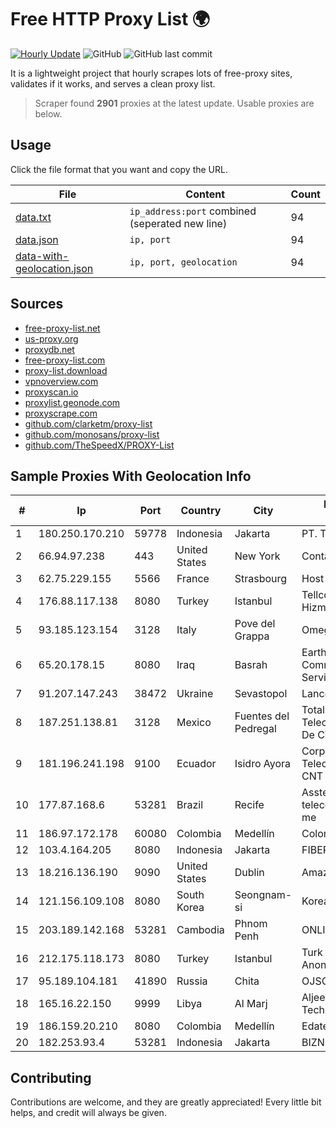 
# Free HTTP Proxy List 🌍

[![Hourly Update](https://github.com/mertguvencli/http-proxy-list/actions/workflows/main.yml/badge.svg?branch=main)](https://github.com/mertguvencli/http-proxy-list/actions/workflows/main.yml)
![GitHub](https://img.shields.io/github/license/mertguvencli/http-proxy-list)
![GitHub last commit](https://img.shields.io/github/last-commit/mertguvencli/http-proxy-list)

It is a lightweight project that hourly scrapes lots of free-proxy sites, validates if it works, and serves a clean proxy list.


> Scraper found **2901** proxies at the latest update. Usable proxies are below.

## Usage

Click the file format that you want and copy the URL.


|File|Content|Count|
|----|-------|-----|
|[data.txt](https://raw.githubusercontent.com/mertguvencli/http-proxy-list/main/proxy-list/data.txt)|`ip_address:port` combined (seperated new line)|94|
|[data.json](https://raw.githubusercontent.com/mertguvencli/http-proxy-list/main/proxy-list/data.json)|`ip, port`|94|
|[data-with-geolocation.json](https://raw.githubusercontent.com/mertguvencli/http-proxy-list/main/proxy-list/data-with-geolocation.json)|`ip, port, geolocation`|94|

## Sources

* [free-proxy-list.net](https://free-proxy-list.net)
* [us-proxy.org](https://www.us-proxy.org)
* [proxydb.net](http://proxydb.net)
* [free-proxy-list.com](https://free-proxy-list.com/?page=&port=&type%5B%5D=http&type%5B%5D=https&up_time=0&search=Search)
* [proxy-list.download](https://www.proxy-list.download/HTTP)
* [vpnoverview.com](https://vpnoverview.com/privacy/anonymous-browsing/free-proxy-servers)
* [proxyscan.io](https://www.proxyscan.io)
* [proxylist.geonode.com](https://proxylist.geonode.com/api/proxy-list?limit=300&page=1&sort_by=lastChecked&sort_type=desc&protocols=http,https)
* [proxyscrape.com](https://api.proxyscrape.com/v2/?request=displayproxies&protocol=http&timeout=10000&country=all&ssl=all&anonymity=all)
* [github.com/clarketm/proxy-list](https://raw.githubusercontent.com/clarketm/proxy-list/master/proxy-list-raw.txt)
* [github.com/monosans/proxy-list](https://raw.githubusercontent.com/monosans/proxy-list/main/proxies/http.txt)
* [github.com/TheSpeedX/PROXY-List](https://raw.githubusercontent.com/TheSpeedX/PROXY-List/master/http.txt)


## Sample Proxies With Geolocation Info

|#|Ip|Port|Country|City|Internet Service Provider|
|-|--|----|-------|----|-------------------------|
|1|180.250.170.210|59778|Indonesia|Jakarta|PT. TELKOM INDONESIA|
|2|66.94.97.238|443|United States|New York|Contabo Inc.|
|3|62.75.229.155|5566|France|Strasbourg|Host Europe GmbH|
|4|176.88.117.138|8080|Turkey|Istanbul|Tellcom Iletisim Hizmetleri A.S.|
|5|93.185.123.154|3128|Italy|Pove del Grappa|Omegacom S.R.L.S.|
|6|65.20.178.15|8080|Iraq|Basrah|EarthLink Ltd. Communications&Internet Services|
|7|91.207.147.243|38472|Ukraine|Sevastopol|Lancom Ltd.|
|8|187.251.138.81|3128|Mexico|Fuentes del Pedregal|Total Play Telecomunicaciones SA De CV|
|9|181.196.241.198|9100|Ecuador|Isidro Ayora|Corporacion Nacional De Telecomunicaciones - CNT EP|
|10|177.87.168.6|53281|Brazil|Recife|Asstelecom telecomunicaÔÔo Ltda me|
|11|186.97.172.178|60080|Colombia|Medellín|Colombia Móvil|
|12|103.4.164.205|8080|Indonesia|Jakarta|FIBERNET|
|13|18.216.136.190|9090|United States|Dublin|Amazon.com, Inc.|
|14|121.156.109.108|8080|South Korea|Seongnam-si|Korea Telecom|
|15|203.189.142.168|53281|Cambodia|Phnom Penh|ONLINE|
|16|212.175.118.173|8080|Turkey|Istanbul|Turk Telekomunikasyon Anonim Sirketi|
|17|95.189.104.181|41890|Russia|Chita|OJSC "Sibirtelecom"|
|18|165.16.22.150|9999|Libya|Al Marj|Aljeel Aljadeed For Technology|
|19|186.159.20.210|8080|Colombia|Medellín|Edatel S.a. E.S.P|
|20|182.253.93.4|53281|Indonesia|Jakarta|BIZNET|



## Contributing

Contributions are welcome, and they are greatly appreciated! Every
little bit helps, and credit will always be given.


